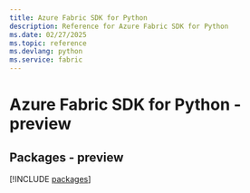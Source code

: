 ```yaml
---
title: Azure Fabric SDK for Python
description: Reference for Azure Fabric SDK for Python
ms.date: 02/27/2025
ms.topic: reference
ms.devlang: python
ms.service: fabric
---
```

# Azure Fabric SDK for Python - preview
## Packages - preview
[!INCLUDE [packages](fabric-index.md)]